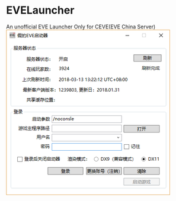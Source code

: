 # EVELauncher
An unofficial EVE Launcher
Only for CEVE(EVE China Server)
![image](https://github.com/Fireblossom/EVELauncher/blob/master/picture.png)
